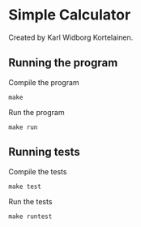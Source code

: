 # Simple Calculator
Created by Karl Widborg Kortelainen.

## Running the program

Compile the program
```
make
```

Run the program
```
make run
```



## Running tests
Compile the tests
```
make test
```

Run the tests
```
make runtest
```